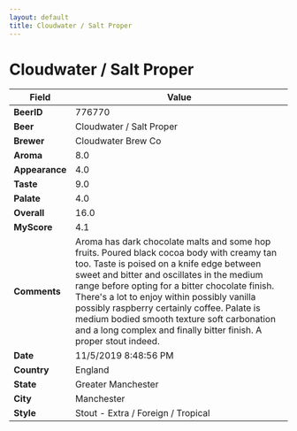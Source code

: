```yaml
---
layout: default
title: Cloudwater / Salt Proper
---
```


# Cloudwater / Salt Proper

| Field         | Value     |
|---------------|-----------|
| **BeerID** | 776770 |
| **Beer** | Cloudwater / Salt Proper |
| **Brewer** | Cloudwater Brew Co |
| **Aroma** | 8.0 |
| **Appearance** | 4.0 |
| **Taste** | 9.0 |
| **Palate** | 4.0 |
| **Overall** | 16.0 |
| **MyScore** | 4.1 |
| **Comments** | Aroma has dark chocolate malts and some hop fruits.  Poured black cocoa body with creamy tan too. Taste is poised on a knife edge between sweet and bitter and oscillates in the medium range before opting for a bitter chocolate finish. There's a lot to enjoy within possibly vanilla possibly raspberry certainly coffee.  Palate is medium bodied smooth texture soft carbonation and a long complex and finally bitter finish. A proper stout indeed. |
| **Date** | 11/5/2019 8:48:56 PM |
| **Country** | England |
| **State** | Greater Manchester |
| **City** | Manchester |
| **Style** | Stout - Extra / Foreign / Tropical |
